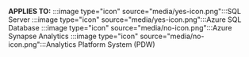**APPLIES TO:** :::image type="icon" source="media/yes-icon.png":::SQL Server :::image type="icon" source="media/yes-icon.png":::Azure SQL Database :::image type="icon" source="media/no-icon.png":::Azure Synapse Analytics :::image type="icon" source="media/no-icon.png":::Analytics Platform System (PDW) 

